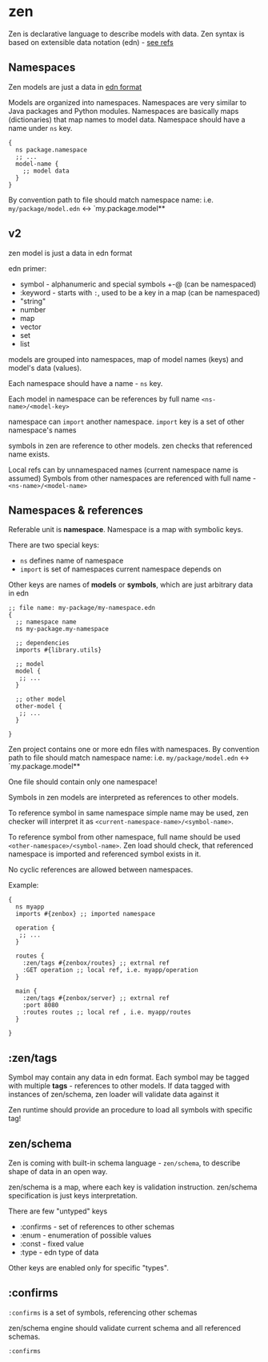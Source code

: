 # zen

Zen is declarative language to describe models with data.
Zen syntax is based on extensible data notation (edn) - [see refs](https://github.com/edn-format/edn)

## Namespaces

Zen models are just a data in [edn format](https://github.com/edn-format/edn)

Models are organized into namespaces.
Namespaces are very similar to Java packages and Python modules.
Namespaces are basically maps (dictionaries) that map names to model data.
Namespace should have a name under `ns` key.

``` edn
{ 
  ns package.namespace
  ;; ...
  model-name {
    ;; model data
  }
}
```

By convention path to file should match namespace name: i.e.   `my/package/model.edn` <-> `my.package.model**

## v2

zen model is just a data in edn format

edn primer:

* symbol - alphanumeric and special symbols  +-@ (can be namespaced)
* :keyword - starts with `:`, used to be a key in a map (can be namespaced)
* "string"
* number
* map
* vector
* set
* list

models are grouped into namespaces, map of model names (keys) and model's data (values).

Each namespace should have a name - `ns` key.

Each model in namespace can be references by full name `<ns-name>/<model-key>`

namespace can `import` another namespace. `import` key is a set of other namespace's names

symbols in zen are reference to other models.
zen checks that referenced name exists.

Local refs can by unnamespaced names (current namespace name is assumed)
Symbols from other namespaces are referenced with full name - `<ns-name>/<model-name>`

## Namespaces & references

Referable unit is **namespace**.  Namespace is a map with symbolic keys.

There are two special keys:

* `ns` defines name of namespace
* `import` is set of namespaces current namespace depends on

Other keys are names of **models** or **symbols**, which are just arbitrary data in edn

```edn
;; file name: my-package/my-namespace.edn
{
  ;; namespace name
  ns my-package.my-namespace

  ;; dependencies
  imports #{library.utils}
  
  ;; model
  model { 
   ;; ...
  }
  
  ;; other model
  other-model {
   ;; ...
  }

}

```

Zen project contains one or more edn files with namespaces.
By convention path to file should match namespace name:
i.e.   `my/package/model.edn` <-> `my.package.model**

One file should contain only one namespace!

Symbols in zen models are interpreted as references to other models.

To reference symbol in same namespace simple name may be used, zen checker
will interpret it as `<current-namespace-name>/<symbol-name>`.

To reference symbol from other namespace, full name should be used `<other-namespace>/<symbol-name>`.
Zen load should check, that referenced namespace is imported and referenced symbol exists in it.

No cyclic references are allowed between namespaces.

Example:

```edn
{ 
  ns myapp
  imports #{zenbox} ;; imported namespace 
  
  operation { 
   ;; ...
  }

  routes {
    :zen/tags #{zenbox/routes} ;; extrnal ref
    :GET operation ;; local ref, i.e. myapp/operation
  }

  main {
    :zen/tags #{zenbox/server} ;; extrnal ref
    :port 8080
    :routes routes ;; local ref , i.e. myapp/routes
  }

}

```

## :zen/tags

Symbol may contain any data in edn format.
Each symbol may be tagged with multiple **tags** - references to other models.
If data tagged with instances of zen/schema, zen loader will validate data against it

Zen runtime should provide an procedure to load all symbols with specific tag!

## zen/schema

Zen is coming with built-in schema language - `zen/schema`,
to describe shape of data in an open way.

zen/schema is a map, where each key is validation instruction.
zen/schema specification is just keys interpretation.

There are few "untyped" keys

* :confirms - set of references to other schemas
* :enum - enumeration of possible values
* :const - fixed value
* :type - edn type of data

Other keys are enabled only for specific "types".

## :confirms

`:confirms` is a set of symbols, referencing other schemas

zen/schema engine should validate current schema and all referenced schemas.

`:confirms`
